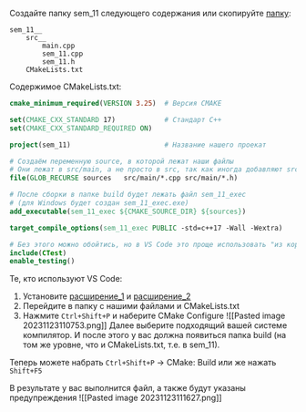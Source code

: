 Создайте папку sem_11 следующего содержания или скопируйте [папку](https://github.com/garazha-ilya/Semester_2/tree/main/sem_11):
```
sem_11__
	src__
		main.cpp
		sem_11.cpp
		sem_11.h
	CMakeLists.txt
```

Содержимое CMakeLists.txt:

```cmake
cmake_minimum_required(VERSION 3.25)  # Версия CMAKE

set(CMAKE_CXX_STANDARD 17)            # Стандарт C++
set(CMAKE_CXX_STANDARD_REQUIRED ON)

project(sem_11)                       # Название нашего проекат

# Создаём переменную source, в которой лежат наши файлы
# Они лежат в src/main, а не просто в src, так как иногда добавляют src/test
file(GLOB_RECURSE sources   src/main/*.cpp src/main/*.h)

# После сборки в папке build будет лежать файл sem_11_exec
# (для Windows будет создан sem_11_exec.exe)
add_executable(sem_11_exec ${CMAKE_SOURCE_DIR} ${sources})

target_compile_options(sem_11_exec PUBLIC -std=c++17 -Wall -Wextra)

# Без этого можно обойтись, но в VS Code это проще использовать "из коробки"
include(CTest)
enable_testing()
```

Те, кто используют VS Code:
1. Установите [расширение_1](https://marketplace.visualstudio.com/items?itemName=ms-vscode.cmake-tools) и [расширение_2](https://marketplace.visualstudio.com/items?itemName=twxs.cmake)
2. Перейдите в папку с нашими файлами и CMakeLists.txt
3. Нажмите `Ctrl+Shift+P` и наберите CMake Configure
![[Pasted image 20231123110753.png]]
Далее выберите подходящий вашей системе компилятор. И после этого у вас должна появиться папка build (на том же уровне, что и CMakeLists.txt, т.е. в sem_11).

Теперь можете набрать `Ctrl+Shift+P` -> CMake: Build или же нажать `Shift+F5`

В результате у вас выполнится файл, а также будут указаны предупреждения
![[Pasted image 20231123111627.png]]